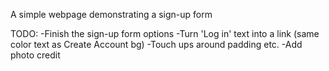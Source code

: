A simple webpage demonstrating a sign-up form

TODO:
-Finish the sign-up form options
-Turn 'Log in' text into a link (same color text as Create Account bg)
-Touch ups around padding etc.
-Add photo credit
